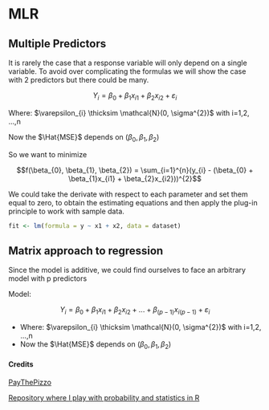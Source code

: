 # MLR 

## Multiple Predictors
It is rarely the case that a response variable will only depend on a single variable.
To avoid over complicating the formulas we will show the case with 2 predictors but there could
be many.

$$Y_{i} = \beta_{0} + \beta_{1}x_{i1} + \beta_{2}x_{i2} + \varepsilon_{i}$$

Where: $\varepsilon_{i} \thicksim \mathcal{N}(0, \sigma^{2})$ with i=1,2, ...,n

Now the $\Hat{MSE}$ depends on $(\beta_{0}, \beta_{1}, \beta_{2})$

So we want to minimize 

$$f(\beta_{0}, \beta_{1}, \beta_{2}) = \sum_{i=1}^{n}(y_{i} - (\beta_{0} + \beta_{1}x_{i1} + \beta_{2}x_{i2}))^{2}$$

We could take the derivate with respect to each parameter and set them equal to zero, to obtain the estimating equations and then apply the plug-in principle to work with sample data.

```r
fit <- lm(formula = y ~ x1 + x2, data = dataset)
```
## Matrix approach to regression
Since the model is additive, we could find ourselves to face an arbitrary model with p predictors

Model: 

$$Y_{i} = \beta_{0} + \beta_{1}x_{i1} + \beta_{2}x_{i2} + ... + \beta_{(p-1)}x_{i(p-1)} + \varepsilon_{i}$$

* Where: $\varepsilon_{i} \thicksim \mathcal{N}(0, \sigma^{2})$ with i=1,2, ...,n
* Now the $\Hat{MSE}$ depends on $(\beta_{0}, \beta_{1}, \beta_{2})$


#### Credits
[PayThePizzo](https://github.com/PayThePizzo/)

[Repository where I play with probability and statistics in R](https://github.com/PayThePizzo/Probability-Statistics)